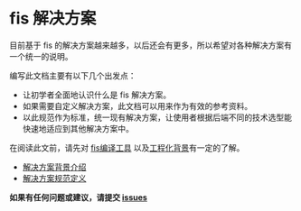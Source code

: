 fis 解决方案
======================================

目前基于 fis 的解决方案越来越多，以后还会有更多，所以希望对各种解决方案有一个统一的说明。

编写此文档主要有以下几个出发点：

* 让初学者全面地认识什么是 fis 解决方案。
* 如果需要自定义解决方案，此文档可以用来作为有效的参考资料。
* 以此规范作为标准，统一现有解决方案，让使用者根据后端不同的技术选型能快速地适应到其他解决方案中。

在阅读此文前，请先对 [fis编译工具](http://fis.baidu.com) 以及[工程化背景](https://github.com/fouber/blog/issues/10)有一定的了解。

* [解决方案背景介绍](./intro.md)
* [解决方案规范定义](./spec.md)

**如果有任何问题或建议，请提交 [issues](https://github.com/fex-team/fis3-solutions/issues/new)**


